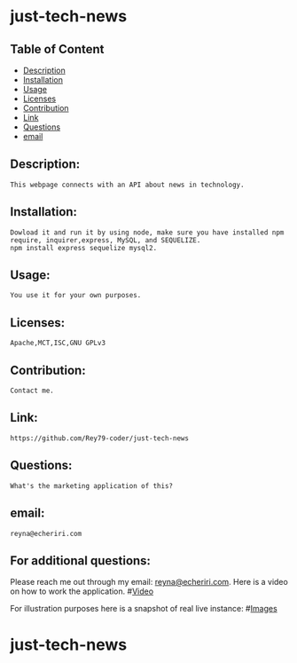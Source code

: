
# just-tech-news

## Table of Content

- [Description](#Description)
- [Installation](#Installation)
- [Usage](#Usage)
- [Licenses](#Licenses)
- [Contribution](#Contribution)
- [Link](#Link)
- [Questions](#Questions)
- [email](#email)

## Description:
    This webpage connects with an API about news in technology. 
## Installation:
    Dowload it and run it by using node, make sure you have installed npm require, inquirer,express, MySQL, and SEQUELIZE.
    npm install express sequelize mysql2.
## Usage:
    You use it for your own purposes.
## Licenses:
    Apache,MCT,ISC,GNU GPLv3
## Contribution:
    Contact me.
## Link:
    https://github.com/Rey79-coder/just-tech-news
## Questions:
    What's the marketing application of this?
## email:
    reyna@echeriri.com

## For additional questions:
   Please reach me out through my email: reyna@echeriri.com.
   Here is a video on how to work the application.
#[Video](https://drive.google.com/file/d/1tl1pwlHSfMgXHlhJiNjzWUhO9NW5Duhr/view?usp=sharing)

For illustration purposes here is a snapshot of real live instance:
#[Images](https://raw.githubusercontent.com/Rey79-coder/README-generator/main/assets/img/README-sample-template-1920x720.png)

# just-tech-news
